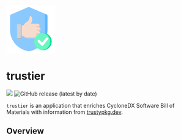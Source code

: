 ![trustier](img/trustier128x128.png)

# trustier

[![](https://img.shields.io/badge/Status-ALPHA-red)](CONTRIBUTING.md)
![GitHub release (latest by date)](https://img.shields.io/github/v/release/devops-kung-fu/trustier)

`trustier` is an application that enriches CycloneDX Software Bill of Materials with information from [trustypkg.dev](https://trustypkg.dev).

## Overview
